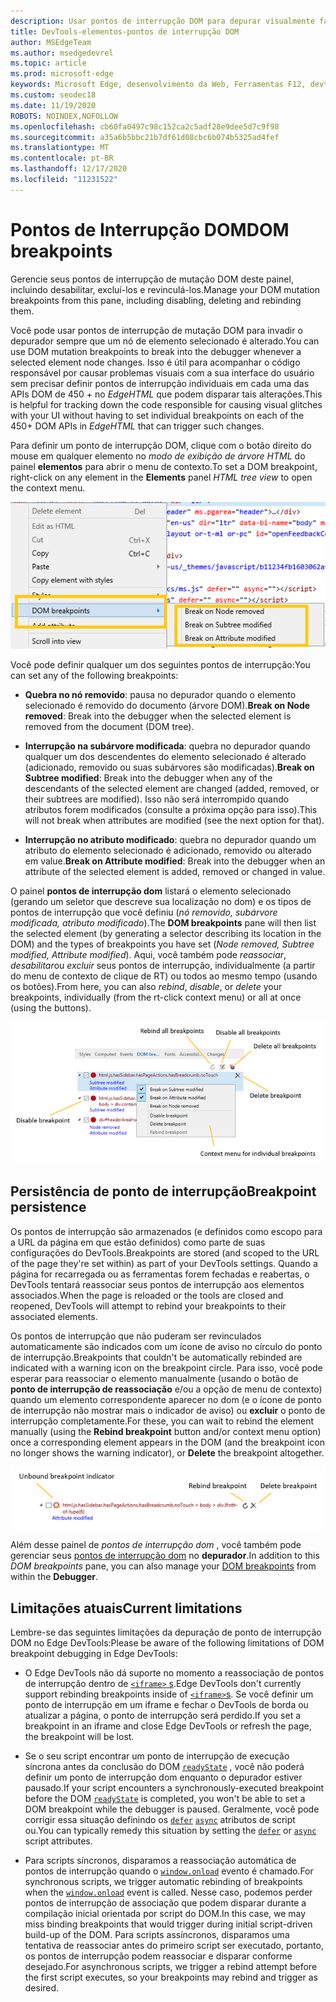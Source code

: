```yaml
---
description: Usar pontos de interrupção DOM para depurar visualmente falhas de layout na página
title: DevTools-elementos-pontos de interrupção DOM
author: MSEdgeTeam
ms.author: msedgedevrel
ms.topic: article
ms.prod: microsoft-edge
keywords: Microsoft Edge, desenvolvimento da Web, Ferramentas F12, devtools, elementos, pontos de interrupção dom, mutação do dom
ms.custom: seodec18
ms.date: 11/19/2020
ROBOTS: NOINDEX,NOFOLLOW
ms.openlocfilehash: cb60fa0497c98c152ca2c5adf28e9dee5d7c9f98
ms.sourcegitcommit: a35a6b5bbc21b7df61d08cbc6b074b5325ad4fef
ms.translationtype: MT
ms.contentlocale: pt-BR
ms.lasthandoff: 12/17/2020
ms.locfileid: "11231522"
---
```

# <span data-ttu-id="1bf2f-104">Pontos de Interrupção DOM</span><span class="sxs-lookup"><span data-stu-id="1bf2f-104">DOM breakpoints</span></span>

<span data-ttu-id="1bf2f-105">Gerencie seus pontos de interrupção de mutação DOM deste painel, incluindo desabilitar, excluí-los e revinculá-los.</span><span class="sxs-lookup"><span data-stu-id="1bf2f-105">Manage your DOM mutation breakpoints from this pane, including disabling, deleting and rebinding them.</span></span>

<span data-ttu-id="1bf2f-106">Você pode usar pontos de interrupção de mutação DOM para invadir o depurador sempre que um nó de elemento selecionado é alterado.</span><span class="sxs-lookup"><span data-stu-id="1bf2f-106">You can use DOM mutation breakpoints to break into the debugger whenever a selected element node changes.</span></span> <span data-ttu-id="1bf2f-107">Isso é útil para acompanhar o código responsável por causar problemas visuais com a sua interface do usuário sem precisar definir pontos de interrupção individuais em cada uma das APIs DOM de 450 + no *EdgeHTML* que podem disparar tais alterações.</span><span class="sxs-lookup"><span data-stu-id="1bf2f-107">This is helpful for tracking down the code responsible for causing visual glitches with your UI without having to set individual breakpoints on each of the 450+ DOM APIs in *EdgeHTML* that can trigger such changes.</span></span> 

<span data-ttu-id="1bf2f-108">Para definir um ponto de interrupção DOM, clique com o botão direito do mouse em qualquer elemento no *modo de exibição de árvore HTML* do painel **elementos** para abrir o menu de contexto.</span><span class="sxs-lookup"><span data-stu-id="1bf2f-108">To set a DOM breakpoint, right-click on any element in the **Elements** panel *HTML tree view* to open the context menu.</span></span>

![Menu de contexto de pontos de interrupção DOM](../media/elements_dom_breakpoints_contextmenu.png)

<span data-ttu-id="1bf2f-110">Você pode definir qualquer um dos seguintes pontos de interrupção:</span><span class="sxs-lookup"><span data-stu-id="1bf2f-110">You can set any of the following breakpoints:</span></span>

 - <span data-ttu-id="1bf2f-111">**Quebra no nó removido**: pausa no depurador quando o elemento selecionado é removido do documento (árvore DOM).</span><span class="sxs-lookup"><span data-stu-id="1bf2f-111">**Break on Node removed**: Break into the debugger when the selected element is removed from the document (DOM tree).</span></span>

 - <span data-ttu-id="1bf2f-112">**Interrupção na subárvore modificada**: quebra no depurador quando qualquer um dos descendentes do elemento selecionado é alterado (adicionado, removido ou suas subárvores são modificadas).</span><span class="sxs-lookup"><span data-stu-id="1bf2f-112">**Break on Subtree modified**: Break into the debugger when any of the descendants of the selected element are changed (added, removed, or their subtrees are modified).</span></span> <span data-ttu-id="1bf2f-113">Isso não será interrompido quando atributos forem modificados (consulte a próxima opção para isso).</span><span class="sxs-lookup"><span data-stu-id="1bf2f-113">This will not break when attributes are modified (see the next option for that).</span></span>

 - <span data-ttu-id="1bf2f-114">**Interrupção no atributo modificado**: quebra no depurador quando um atributo do elemento selecionado é adicionado, removido ou alterado em value.</span><span class="sxs-lookup"><span data-stu-id="1bf2f-114">**Break on Attribute modified**: Break into the debugger when an attribute of the selected element is added, removed or changed in value.</span></span>

<span data-ttu-id="1bf2f-115">O painel **pontos de interrupção dom** listará o elemento selecionado (gerando um seletor que descreve sua localização no dom) e os tipos de pontos de interrupção que você definiu (*nó removido, subárvore modificada, atributo modificado*).</span><span class="sxs-lookup"><span data-stu-id="1bf2f-115">The **DOM breakpoints** pane will then list the selected element (by generating a selector describing its location in the DOM) and the types of breakpoints you have set (*Node removed, Subtree modified, Attribute modified*).</span></span> <span data-ttu-id="1bf2f-116">Aqui, você também pode *reassociar*, *desabilitar*ou *excluir* seus pontos de interrupção, individualmente (a partir do menu de contexto de clique de RT) ou todos ao mesmo tempo (usando os botões).</span><span class="sxs-lookup"><span data-stu-id="1bf2f-116">From here, you can also *rebind*, *disable*, or *delete* your breakpoints, individually (from the rt-click context menu) or all at once (using the buttons).</span></span>

![Painel pontos de interrupção DOM](../media/elements_dom_breakpoints.png)

## <span data-ttu-id="1bf2f-118">Persistência de ponto de interrupção</span><span class="sxs-lookup"><span data-stu-id="1bf2f-118">Breakpoint persistence</span></span>

<span data-ttu-id="1bf2f-119">Os pontos de interrupção são armazenados (e definidos como escopo para a URL da página em que estão definidos) como parte de suas configurações do DevTools.</span><span class="sxs-lookup"><span data-stu-id="1bf2f-119">Breakpoints are stored (and scoped to the URL of the page they're set within) as part of your DevTools settings.</span></span> <span data-ttu-id="1bf2f-120">Quando a página for recarregada ou as ferramentas forem fechadas e reabertas, o DevTools tentará reassociar seus pontos de interrupção aos elementos associados.</span><span class="sxs-lookup"><span data-stu-id="1bf2f-120">When the page is reloaded or the tools are closed and reopened, DevTools will attempt to rebind your breakpoints to their associated elements.</span></span>

<span data-ttu-id="1bf2f-121">Os pontos de interrupção que não puderam ser revinculados automaticamente são indicados com um ícone de aviso no círculo do ponto de interrupção.</span><span class="sxs-lookup"><span data-stu-id="1bf2f-121">Breakpoints that couldn't be automatically rebinded are indicated with a warning icon on the breakpoint circle.</span></span> <span data-ttu-id="1bf2f-122">Para isso, você pode esperar para reassociar o elemento manualmente (usando o botão de **ponto de interrupção de reassociação** e/ou a opção de menu de contexto) quando um elemento correspondente aparecer no dom (e o ícone de ponto de interrupção não mostrar mais o indicador de aviso) ou **excluir** o ponto de interrupção completamente.</span><span class="sxs-lookup"><span data-stu-id="1bf2f-122">For these, you can wait to rebind the element manually (using the **Rebind breakpoint** button and/or context menu option) once a corresponding element appears in the DOM (and the breakpoint icon no longer shows the warning indicator), or **Delete** the breakpoint altogether.</span></span>

![Indicador de ponto de interrupção não associado](../media/elements_dom_breakpoint_unbound.png)

<span data-ttu-id="1bf2f-124">Além desse painel de *pontos de interrupção dom* , você também pode gerenciar seus [pontos de interrupção dom](../debugger.md#dom-breakpoints) no **depurador**.</span><span class="sxs-lookup"><span data-stu-id="1bf2f-124">In addition to this *DOM breakpoints* pane, you can also manage your [DOM breakpoints](../debugger.md#dom-breakpoints) from within the **Debugger**.</span></span>

## <span data-ttu-id="1bf2f-125">Limitações atuais</span><span class="sxs-lookup"><span data-stu-id="1bf2f-125">Current limitations</span></span>

<span data-ttu-id="1bf2f-126">Lembre-se das seguintes limitações da depuração de ponto de interrupção DOM no Edge DevTools:</span><span class="sxs-lookup"><span data-stu-id="1bf2f-126">Please be aware of the following limitations of DOM breakpoint debugging in Edge DevTools:</span></span>

- <span data-ttu-id="1bf2f-127">O Edge DevTools não dá suporte no momento a reassociação de pontos de interrupção dentro de [ `<iframe>` s](https://developer.mozilla.org/docs/Web/HTML/Element/iframe).</span><span class="sxs-lookup"><span data-stu-id="1bf2f-127">Edge DevTools don't currently support rebinding breakpoints inside of [`<iframe>`s](https://developer.mozilla.org/docs/Web/HTML/Element/iframe).</span></span> <span data-ttu-id="1bf2f-128">Se você definir um ponto de interrupção em um iframe e fechar o DevTools de borda ou atualizar a página, o ponto de interrupção será perdido.</span><span class="sxs-lookup"><span data-stu-id="1bf2f-128">If you set a breakpoint in an iframe and close Edge DevTools or refresh the page, the breakpoint will be lost.</span></span>

- <span data-ttu-id="1bf2f-129">Se o seu script encontrar um ponto de interrupção de execução síncrona antes da conclusão do DOM [`readyState`](https://developer.mozilla.org/docs/Web/API/Document/readyState) , você não poderá definir um ponto de interrupção dom enquanto o depurador estiver pausado.</span><span class="sxs-lookup"><span data-stu-id="1bf2f-129">If your script encounters a synchronously-executed breakpoint before the DOM [`readyState`](https://developer.mozilla.org/docs/Web/API/Document/readyState) is completed, you won't be able to set a DOM breakpoint while the debugger is paused.</span></span> <span data-ttu-id="1bf2f-130">Geralmente, você pode corrigir essa situação definindo os [`defer`](https://developer.mozilla.org/docs/Web/HTML/Element/script#Attributes) [`async`](https://developer.mozilla.org/docs/Web/HTML/Element/script#Attributes) atributos de script ou.</span><span class="sxs-lookup"><span data-stu-id="1bf2f-130">You can typically remedy this situation by setting the [`defer`](https://developer.mozilla.org/docs/Web/HTML/Element/script#Attributes) or [`async`](https://developer.mozilla.org/docs/Web/HTML/Element/script#Attributes) script attributes.</span></span>

- <span data-ttu-id="1bf2f-131">Para scripts síncronos, disparamos a reassociação automática de pontos de interrupção quando o [`window.onload`](https://developer.mozilla.org/docs/Web/API/GlobalEventHandlers/onload) evento é chamado.</span><span class="sxs-lookup"><span data-stu-id="1bf2f-131">For synchronous scripts, we trigger automatic rebinding of breakpoints when the [`window.onload`](https://developer.mozilla.org/docs/Web/API/GlobalEventHandlers/onload) event is called.</span></span> <span data-ttu-id="1bf2f-132">Nesse caso, podemos perder pontos de interrupção de associação que podem disparar durante a compilação inicial orientada por script do DOM.</span><span class="sxs-lookup"><span data-stu-id="1bf2f-132">In this case, we may miss binding breakpoints that would trigger during initial script-driven build-up of the DOM.</span></span> <span data-ttu-id="1bf2f-133">Para scripts assíncronos, disparamos uma tentativa de reassociar antes do primeiro script ser executado, portanto, os pontos de interrupção podem reassociar e disparar conforme desejado.</span><span class="sxs-lookup"><span data-stu-id="1bf2f-133">For asynchronous scripts, we trigger a rebind attempt before the first script executes, so your breakpoints may rebind and trigger as desired.</span></span>
